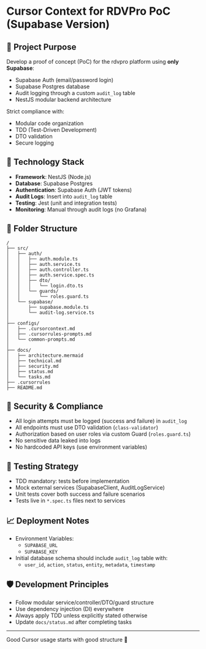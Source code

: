 # Cursor Context for RDVPro PoC (Supabase Version)

## 🧭 Project Purpose
Develop a proof of concept (PoC) for the rdvpro platform using **only Supabase**:
- Supabase Auth (email/password login)
- Supabase Postgres database
- Audit logging through a custom `audit_log` table
- NestJS modular backend architecture

Strict compliance with:
- Modular code organization
- TDD (Test-Driven Development)
- DTO validation
- Secure logging

## 🧱 Technology Stack
- **Framework**: NestJS (Node.js)
- **Database**: Supabase Postgres
- **Authentication**: Supabase Auth (JWT tokens)
- **Audit Logs**: Insert into `audit_log` table
- **Testing**: Jest (unit and integration tests)
- **Monitoring**: Manual through audit logs (no Grafana)

## 📂 Folder Structure
```
/
├── src/
│   ├── auth/
│   │   ├── auth.module.ts
│   │   ├── auth.service.ts
│   │   ├── auth.controller.ts
│   │   ├── auth.service.spec.ts
│   │   ├── dto/
│   │   │   └── login.dto.ts
│   │   └── guards/
│   │       └── roles.guard.ts
│   └── supabase/
│       ├── supabase.module.ts
│       └── audit-log.service.ts
│
├── configs/
│   ├── .cursorcontext.md
│   ├── .cursorrules-prompts.md
│   └── common-prompts.md
│
├── docs/
│   ├── architecture.mermaid
│   ├── technical.md
│   ├── security.md
│   ├── status.md
│   └── tasks.md
├── .cursorrules
├── README.md
```

## 🔐 Security & Compliance
- All login attempts must be logged (success and failure) in `audit_log`
- All endpoints must use DTO validation (`class-validator`)
- Authorization based on user roles via custom Guard (`roles.guard.ts`)
- No sensitive data leaked into logs
- No hardcoded API keys (use environment variables)

## 🧪 Testing Strategy
- TDD mandatory: tests before implementation
- Mock external services (SupabaseClient, AuditLogService)
- Unit tests cover both success and failure scenarios
- Tests live in `*.spec.ts` files next to services

## 📈 Deployment Notes
- Environment Variables:
  - `SUPABASE_URL`
  - `SUPABASE_KEY`
- Initial database schema should include `audit_log` table with:
  - `user_id`, `action`, `status`, `entity`, `metadata`, `timestamp`

## 🛡️ Development Principles
- Follow modular service/controller/DTO/guard structure
- Use dependency injection (DI) everywhere
- Always apply TDD unless explicitly stated otherwise
- Update `docs/status.md` after completing tasks

---

Good Cursor usage starts with good structure 🚀
